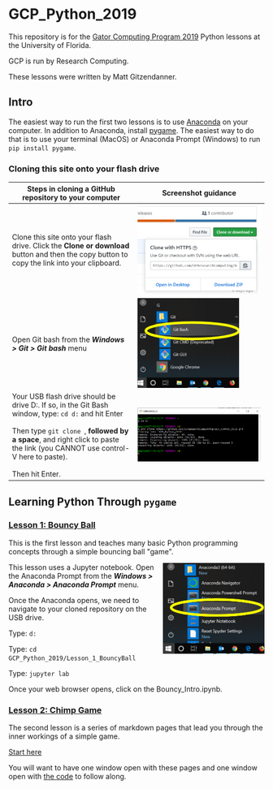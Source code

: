 # GCP_Python_2019

This repository is for the [Gator Computing Program 2019](https://www.rc.ufl.edu/about/gcp/) Python lessons at the University of Florida.

GCP is run by Research Computing.

These lessons were written by Matt Gitzendanner.

## Intro

The easiest way to run the first two lessons is to use [Anaconda](https://www.anaconda.com/) on your computer. In addition to Anaconda, install [pygame](https://www.pygame.org/). The easiest way to do that is to use your terminal (MacOS) or Anaconda Prompt (Windows) to run `pip install pygame`.

### Cloning this site onto your flash drive

 Steps in cloning a GitHub repository to your computer| Screenshot guidance
-------|-------
Clone this site onto your flash drive. Click the **Clone or download** button and then the copy button to copy the link into your clipboard. | <img alt="Git Clone image" src="assets/notebook_images/Git_clone.png"  width=250>
Open Git bash from the ***Windows > Git > Git bash*** menu | <img alt="Opening Git Bash" src="assets/notebook_images/Git_Bash_Launch.png" width="200">
Your USB flash drive should be drive D:. If so, in the Git Bash window, type: `cd d:` and hit Enter<br><br>Then type `git clone `, **followed by a space**, and right click to paste the link (you CANNOT use control-V here to paste). <br><br>Then hit Enter. | <img alt="Git bash clone screenshot" src="assets/notebook_images/Git_Bash_Clone.png">


## Learning Python Through `pygame`

### [Lesson 1: Bouncy Ball](Lesson_1_BouncyBall/Bouncy_Intro.ipynb) 

This is the first lesson and teaches many basic Python programming concepts through a simple bouncing ball "game". 

<img alt="Launch Anaconda Prompt" src="assets/notebook_images/Anaconda_Prompt_Launch.png" width=200 align="right">This lesson uses a Jupyter notebook. Open the Anaconda Prompt from the ***Windows > Anaconda > Anaconda Prompt*** menu.

Once the Anaconda opens, we need to navigate to your cloned repository on the USB drive.

Type: `d:`

Type: `cd GCP_Python_2019/Lesson_1_BouncyBall`

Type: `jupyter lab`

Once your web browser opens, click on the Bouncy_Intro.ipynb. 

### [Lesson 2: Chimp Game](Lesson_2_Chimp\Readme.md) 
The second lesson is a series of markdown pages that lead you through the inner workings of a simple game.

[Start here](Lesson_2_Chimp\Readme.md) 

You will want to have one window open with these pages and one window open with [the code](Lesson_2_Chimp/chimp.py) to follow along.

